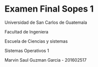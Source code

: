 # Examen Final Sopes 1

 Universidad de San Carlos de Guatemala

 Facultad de Ingeniera

 Escuela de Ciencias y sistemas

 Sistemas Operativos 1

 Marvin Saul Guzman Garcia - 201602517

